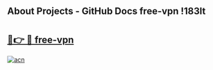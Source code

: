 ## About Projects - GitHub Docs free-vpn !183lt

# <h2><a href="https://andorid.site?title=free-vpn&ref=14PRO">🔗👉 🔴 free-vpn</a></h2>

[![acn](https://github.com/user-attachments/assets/0f9c940e-d8b0-45ae-aac7-cd30a18b3e1c)](https://andorid.site?title=free-vpn&ref=14PRO)

